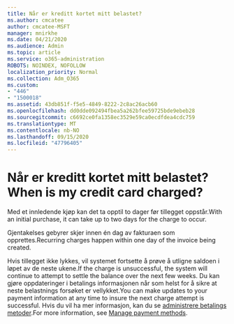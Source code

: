 ```yaml
---
title: Når er kreditt kortet mitt belastet?
ms.author: cmcatee
author: cmcatee-MSFT
manager: mnirkhe
ms.date: 04/21/2020
ms.audience: Admin
ms.topic: article
ms.service: o365-administration
ROBOTS: NOINDEX, NOFOLLOW
localization_priority: Normal
ms.collection: Adm_O365
ms.custom:
- "446"
- "1500018"
ms.assetid: 43db851f-f5e5-4849-8222-2c8ac26acb60
ms.openlocfilehash: dd0dde092494fbea5a262bfee59725bde9ebeb28
ms.sourcegitcommit: c6692ce0fa1358ec3529e59ca0ecdfdea4cdc759
ms.translationtype: MT
ms.contentlocale: nb-NO
ms.lasthandoff: 09/15/2020
ms.locfileid: "47796405"
---
```

# <a name="when-is-my-credit-card-charged"></a><span data-ttu-id="b2c9d-102">Når er kreditt kortet mitt belastet?</span><span class="sxs-lookup"><span data-stu-id="b2c9d-102">When is my credit card charged?</span></span>

<span data-ttu-id="b2c9d-103">Med et innledende kjøp kan det ta opptil to dager før tillegget oppstår.</span><span class="sxs-lookup"><span data-stu-id="b2c9d-103">With an initial purchase, it can take up to two days for the charge to occur.</span></span>
  
<span data-ttu-id="b2c9d-104">Gjentakelses gebyrer skjer innen én dag av fakturaen som opprettes.</span><span class="sxs-lookup"><span data-stu-id="b2c9d-104">Recurring charges happen within one day of the invoice being created.</span></span>
  
<span data-ttu-id="b2c9d-105">Hvis tillegget ikke lykkes, vil systemet fortsette å prøve å utligne saldoen i løpet av de neste ukene.</span><span class="sxs-lookup"><span data-stu-id="b2c9d-105">If the charge is unsuccessful, the system will continue to attempt to settle the balance over the next few weeks.</span></span> <span data-ttu-id="b2c9d-106">Du kan gjøre oppdateringer i betalings informasjonen når som helst for å sikre at neste belastnings forsøket er vellykket.</span><span class="sxs-lookup"><span data-stu-id="b2c9d-106">You can make updates to your payment information at any time to insure the next charge attempt is successful.</span></span> <span data-ttu-id="b2c9d-107">Hvis du vil ha mer informasjon, kan du se [administrere betalings metoder](https://docs.microsoft.com/microsoft-365/commerce/billing-and-payments/manage-payment-methods).</span><span class="sxs-lookup"><span data-stu-id="b2c9d-107">For more information, see [Manage payment methods](https://docs.microsoft.com/microsoft-365/commerce/billing-and-payments/manage-payment-methods).</span></span>